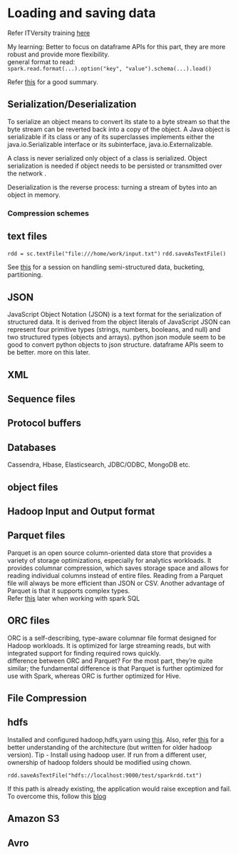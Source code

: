 # Loading and saving data

Refer ITVersity training [here](https://youtu.be/ICKs1ACqK8U)

My learning: Better to focus on dataframe APIs for this part, they are more robust and provide more flexibility.  
general format to read:  
`spark.read.format(...).option("key", "value").schema(...).load()`

Refer [this](https://szczeles.github.io/Reading-JSON-CSV-and-XML-files-efficiently-in-Apache-Spark/) for a good summary.

## Serialization/Deserialization

To serialize an object means to convert its state to a byte stream so that the byte stream can be reverted back into a copy of the object. A Java object is serializable if its class or any of its superclasses implements either the java.io.Serializable interface or its subinterface, java.io.Externalizable.

A class is never serialized only object of a class is serialized. Object serialization is needed if object needs to be persisted or transmitted over the network . 

Deserialization is the reverse process: turning a stream of bytes into an object in memory.

### Compression schemes

## text files

`rdd = sc.textFile("file:///home/work/input.txt")`
`rdd.saveAsTextFile()`

See [this](https://databricks.com/session/why-you-should-care-about-data-layout-in-the-filesystem/) for a session on handling semi-structured data, bucketing, partitioning.

## JSON

JavaScript Object Notation (JSON) is a text format for the serialization of structured data. It is derived from the object literals of JavaScript 
JSON can represent four primitive types (strings, numbers, booleans, and null) and two structured types (objects and arrays).
python json module seem to be good to convert python objects to json structure.
dataframe APIs seem to be better. more on this later.

## XML

## Sequence files

## Protocol buffers

## Databases

Cassendra, Hbase, Elasticsearch, JDBC/ODBC, MongoDB etc.

## object files

## Hadoop Input and Output format

## Parquet files

Parquet is an open source column-oriented data store that provides a variety of storage optimizations, especially for analytics workloads. It provides columnar compression, which saves storage space and allows for reading individual columns instead of entire files. Reading from a Parquet file will always be more efficient than JSON or CSV. Another advantage of Parquet is that it supports complex types.  
Refer [this](https://spark.apache.org/docs/latest/sql-data-sources-parquet.html) later when working with spark SQL

## ORC files

ORC is a self-describing, type-aware columnar file format designed for Hadoop workloads. It is optimized for large streaming reads, but with integrated support for finding required rows quickly.  
difference between ORC and Parquet? For the most part, they’re quite similar; the fundamental difference is that Parquet is further optimized for use with Spark, whereas ORC is further optimized for Hive.
## File Compression

## hdfs

Installed and configured hadoop,hdfs,yarn using [this](https://linuxconfig.org/how-to-install-hadoop-on-ubuntu-18-04-bionic-beaver-linux). Also, refer [this](http://www.michael-noll.com/tutorials/running-hadoop-on-ubuntu-linux-single-node-cluster/) for a better understanding of the architecture (but written for older hadoop version).
Tip - Install using hadoop user. If run from a different user, ownership of hadoop folders should be modified using chown.

`rdd.saveAsTextFile("hdfs://localhost:9000/test/sparkrdd.txt")`

If this path is already existing, the application would raise exception and fail. To overcome this, follow this [blog](https://diogoalexandrefranco.github.io/interacting-with-hdfs-from-pyspark/)

## Amazon S3

## Avro
